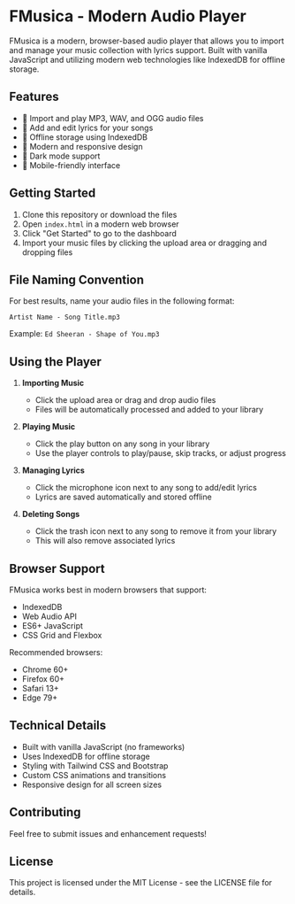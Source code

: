 # FMusica - Modern Audio Player

FMusica is a modern, browser-based audio player that allows you to import and manage your music collection with lyrics support. Built with vanilla JavaScript and utilizing modern web technologies like IndexedDB for offline storage.

## Features

- 🎵 Import and play MP3, WAV, and OGG audio files
- 📝 Add and edit lyrics for your songs
- 💾 Offline storage using IndexedDB
- 🎨 Modern and responsive design
- 🌙 Dark mode support
- 📱 Mobile-friendly interface

## Getting Started

1. Clone this repository or download the files
2. Open `index.html` in a modern web browser
3. Click "Get Started" to go to the dashboard
4. Import your music files by clicking the upload area or dragging and dropping files

## File Naming Convention

For best results, name your audio files in the following format:
```
Artist Name - Song Title.mp3
```

Example: `Ed Sheeran - Shape of You.mp3`

## Using the Player

1. **Importing Music**
   - Click the upload area or drag and drop audio files
   - Files will be automatically processed and added to your library

2. **Playing Music**
   - Click the play button on any song in your library
   - Use the player controls to play/pause, skip tracks, or adjust progress

3. **Managing Lyrics**
   - Click the microphone icon next to any song to add/edit lyrics
   - Lyrics are saved automatically and stored offline

4. **Deleting Songs**
   - Click the trash icon next to any song to remove it from your library
   - This will also remove associated lyrics

## Browser Support

FMusica works best in modern browsers that support:
- IndexedDB
- Web Audio API
- ES6+ JavaScript
- CSS Grid and Flexbox

Recommended browsers:
- Chrome 60+
- Firefox 60+
- Safari 13+
- Edge 79+

## Technical Details

- Built with vanilla JavaScript (no frameworks)
- Uses IndexedDB for offline storage
- Styling with Tailwind CSS and Bootstrap
- Custom CSS animations and transitions
- Responsive design for all screen sizes

## Contributing

Feel free to submit issues and enhancement requests!

## License

This project is licensed under the MIT License - see the LICENSE file for details. 